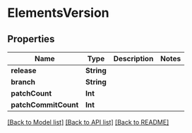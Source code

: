# ElementsVersion

## Properties

Name | Type | Description | Notes
------------ | ------------- | ------------- | -------------
**release** | **String** |  | 
**branch** | **String** |  | 
**patchCount** | **Int** |  | 
**patchCommitCount** | **Int** |  | 

[[Back to Model list]](../README.md#documentation-for-models) [[Back to API list]](../README.md#documentation-for-api-endpoints) [[Back to README]](../README.md)


